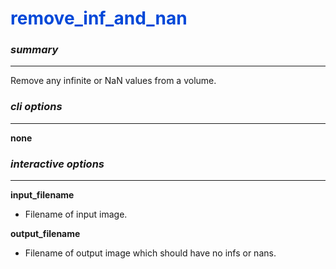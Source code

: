 # <span style="color: #0048d8">**remove_inf_and_nan**</span>

### *summary*
---

Remove any infinite or NaN values from a volume.

### *cli options*
---

**none**

### *interactive options*
---

**input_filename**
  
+ Filename of input image.

**output_filename**
  
+ Filename of output image which should have no infs or nans.